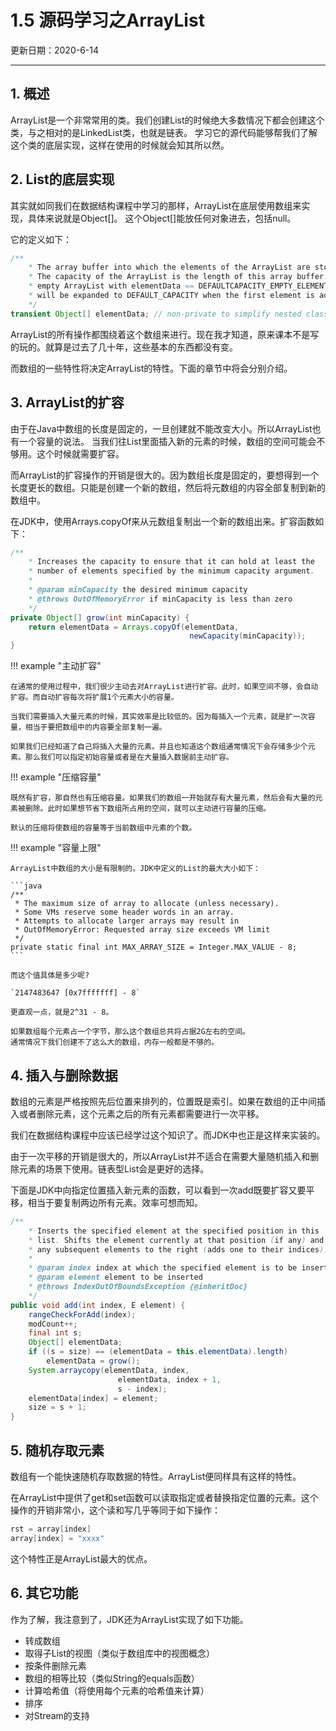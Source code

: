 # 1.5 源码学习之ArrayList

更新日期：2020-6-14

-------------------------------------  

## 1. 概述

ArrayList是一个非常常用的类。我们创建List的时候绝大多数情况下都会创建这个类，与之相对的是LinkedList类，也就是链表。
学习它的源代码能够帮我们了解这个类的底层实现，这样在使用的时候就会知其所以然。

## 2. List的底层实现

其实就如同我们在数据结构课程中学习的那样，ArrayList在底层使用数组来实现，具体来说就是Object[]。
这个Object[]能放任何对象进去，包括null。

它的定义如下：

```java
/**
    * The array buffer into which the elements of the ArrayList are stored.
    * The capacity of the ArrayList is the length of this array buffer. Any
    * empty ArrayList with elementData == DEFAULTCAPACITY_EMPTY_ELEMENTDATA
    * will be expanded to DEFAULT_CAPACITY when the first element is added.
    */
transient Object[] elementData; // non-private to simplify nested class access
```

ArrayList的所有操作都围绕着这个数组来进行。现在我才知道，原来课本不是写的玩的。就算是过去了几十年，这些基本的东西都没有变。

而数组的一些特性将决定ArrayList的特性。下面的章节中将会分别介绍。

## 3. ArrayList的扩容

由于在Java中数组的长度是固定的，一旦创建就不能改变大小。所以ArrayList也有一个容量的说法。
当我们往List里面插入新的元素的时候，数组的空间可能会不够用。这个时候就需要扩容。

而ArrayList的扩容操作的开销是很大的。因为数组长度是固定的，要想得到一个长度更长的数组。只能是创建一个新的数组，然后将元数组的内容全部复制到新的数组中。

在JDK中，使用Arrays.copyOf来从元数组复制出一个新的数组出来。扩容函数如下：

```java
/**
    * Increases the capacity to ensure that it can hold at least the
    * number of elements specified by the minimum capacity argument.
    *
    * @param minCapacity the desired minimum capacity
    * @throws OutOfMemoryError if minCapacity is less than zero
    */
private Object[] grow(int minCapacity) {
    return elementData = Arrays.copyOf(elementData,
                                        newCapacity(minCapacity));
}
```

!!! example "主动扩容"

    在通常的使用过程中，我们很少主动去对ArrayList进行扩容。此时，如果空间不够，会自动扩容。而自动扩容每次将扩展1个元素大小的容量。

    当我们需要插入大量元素的时候，其实效率是比较低的。因为每插入一个元素，就是扩一次容量，相当于要把数组中的内容要全部复制一遍。

    如果我们已经知道了自己将插入大量的元素。并且也知道这个数组通常情况下会存储多少个元素。那么我们可以指定初始容量或者是在大量插入数据前主动扩容。

!!! example "压缩容量"

    既然有扩容，那自然也有压缩容量。如果我们的数组一开始就存有大量元素，然后会有大量的元素被删除。此时如果想节省下数组所占用的空间，就可以主动进行容量的压缩。
    
    默认的压缩将使数组的容量等于当前数组中元素的个数。

!!! example "容量上限"

    ArrayList中数组的大小是有限制的。JDK中定义的List的最大大小如下：

    ```java
    /**
     * The maximum size of array to allocate (unless necessary).
     * Some VMs reserve some header words in an array.
     * Attempts to allocate larger arrays may result in
     * OutOfMemoryError: Requested array size exceeds VM limit
     */
    private static final int MAX_ARRAY_SIZE = Integer.MAX_VALUE - 8;
    ```

    而这个值具体是多少呢?

    `2147483647 [0x7fffffff] - 8`

    更直观一点，就是2^31 - 8。

    如果数组每个元素占一个字节，那么这个数组总共将占据2G左右的空间。
    通常情况下我们创建不了这么大的数组，内存一般都是不够的。

## 4. 插入与删除数据

数组的元素是严格按照先后位置来排列的，位置既是索引。如果在数组的正中间插入或者删除元素，这个元素之后的所有元素都需要进行一次平移。

我们在数据结构课程中应该已经学过这个知识了。而JDK中也正是这样来实装的。

由于一次平移的开销是很大的，所以ArrayList并不适合在需要大量随机插入和删除元素的场景下使用。链表型List会是更好的选择。

下面是JDK中向指定位置插入新元素的函数，可以看到一次add既要扩容又要平移，相当于要复制两边所有元素。效率可想而知。

```java
/**
    * Inserts the specified element at the specified position in this
    * list. Shifts the element currently at that position (if any) and
    * any subsequent elements to the right (adds one to their indices).
    *
    * @param index index at which the specified element is to be inserted
    * @param element element to be inserted
    * @throws IndexOutOfBoundsException {@inheritDoc}
    */
public void add(int index, E element) {
    rangeCheckForAdd(index);
    modCount++;
    final int s;
    Object[] elementData;
    if ((s = size) == (elementData = this.elementData).length)
        elementData = grow();
    System.arraycopy(elementData, index,
                        elementData, index + 1,
                        s - index);
    elementData[index] = element;
    size = s + 1;
}
```

## 5. 随机存取元素

数组有一个能快速随机存取数据的特性。ArrayList便同样具有这样的特性。

在ArrayList中提供了get和set函数可以读取指定或者替换指定位置的元素。这个操作的开销非常小，这个读和写几乎等同于如下操作：

```java
rst = array[index]
array[index] = "xxxx"
```

这个特性正是ArrayList最大的优点。

## 6. 其它功能

作为了解，我注意到了，JDK还为ArrayList实现了如下功能。

- 转成数组
- 取得子List的视图（类似于数组库中的视图概念）
- 按条件删除元素
- 数组的相等比较（类似String的equals函数）
- 计算哈希值（将使用每个元素的哈希值来计算）
- 排序
- 对Stream的支持
